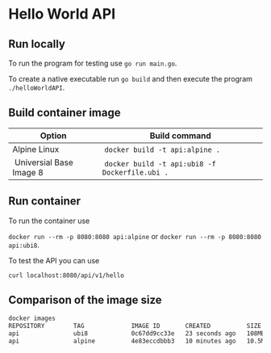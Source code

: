 # Hello World API

## Run locally

To run the program for testing use `go run main.go`.

To create a native executable run `go build` and then execute the program `./helloWorldAPI`.

## Build container image

| Option | Build command |
| ------ | ------------- |
| Alpine Linux | `docker build -t api:alpine .` |
| Universial Base Image 8 | `docker build -t api:ubi8 -f Dockerfile.ubi .` |

## Run container

To run the container use

`docker run --rm -p 8080:8080 api:alpine` or `docker run --rm -p 8080:8080 api:ubi8`.

To test the API you can use

`curl localhost:8080/api/v1/hello`

## Comparison of the image size

```bash
docker images
REPOSITORY        TAG             IMAGE ID       CREATED          SIZE
api               ubi8            0c67dd9cc33e   23 seconds ago   108MB
api               alpine          4e83eccdbbb3   10 minutes ago   10.5MB
```
